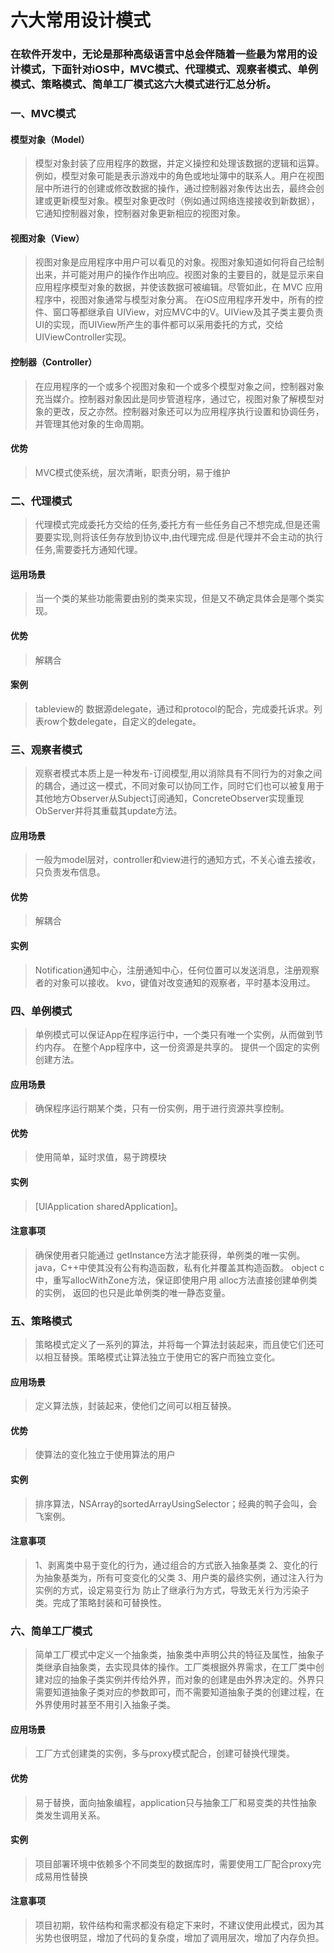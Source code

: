 # 六大常用设计模式


> 

### 在软件开发中，无论是那种高级语言中总会伴随着一些最为常用的设计模式，下面针对iOS中，MVC模式、代理模式、观察者模式、单例模式、策略模式、简单工厂模式这六大模式进行汇总分析。


### 一、MVC模式
#### 模型对象（Model）
> 模型对象封装了应用程序的数据，并定义操控和处理该数据的逻辑和运算。例如，模型对象可能是表示游戏中的角色或地址簿中的联系人。用户在视图层中所进行的创建或修改数据的操作，通过控制器对象传达出去，最终会创建或更新模型对象。模型对象更改时（例如通过网络连接接收到新数据），它通知控制器对象，控制器对象更新相应的视图对象。


#### 视图对象（View）
> 视图对象是应用程序中用户可以看见的对象。视图对象知道如何将自己绘制出来，并可能对用户的操作作出响应。视图对象的主要目的，就是显示来自应用程序模型对象的数据，并使该数据可被编辑。尽管如此，在 MVC 应用程序中，视图对象通常与模型对象分离。
在iOS应用程序开发中，所有的控件、窗口等都继承自 UIView，对应MVC中的V。UIView及其子类主要负责UI的实现，而UIView所产生的事件都可以采用委托的方式，交给UIViewController实现。

#### 控制器（Controller）
> 在应用程序的一个或多个视图对象和一个或多个模型对象之间，控制器对象充当媒介。控制器对象因此是同步管道程序，通过它，视图对象了解模型对象的更改，反之亦然。控制器对象还可以为应用程序执行设置和协调任务，并管理其他对象的生命周期。


#### 优势
> MVC模式使系统，层次清晰，职责分明，易于维护


### 二、代理模式

> 代理模式完成委托方交给的任务,委托方有一些任务自己不想完成,但是还需要要实现,则将该任务存放到协议中,由代理完成.但是代理并不会主动的执行任务,需要委托方通知代理。

#### 运用场景
> 当一个类的某些功能需要由别的类来实现，但是又不确定具体会是哪个类实现。

#### 优势
> 解耦合

#### 案例
> tableview的 数据源delegate，通过和protocol的配合，完成委托诉求。列表row个数delegate，自定义的delegate。


### 三、观察者模式
> 观察者模式本质上是一种发布-订阅模型,用以消除具有不同行为的对象之间的耦合，通过这一模式，不同对象可以协同工作，同时它们也可以被复用于其他地方Observer从Subject订阅通知，ConcreteObserver实现重现ObServer并将其重载其update方法。

#### 应用场景
> 一般为model层对，controller和view进行的通知方式，不关心谁去接收，只负责发布信息。

#### 优势
> 解耦合


#### 实例
> Notification通知中心，注册通知中心，任何位置可以发送消息，注册观察者的对象可以接收。
kvo，键值对改变通知的观察者，平时基本没用过。

### 四、单例模式
> 单例模式可以保证App在程序运行中，一个类只有唯一个实例，从而做到节约内存。
在整个App程序中，这一份资源是共享的。
提供一个固定的实例创建方法。

#### 应用场景
> 确保程序运行期某个类，只有一份实例，用于进行资源共享控制。

#### 优势
> 使用简单，延时求值，易于跨模块


#### 实例
> [UIApplication sharedApplication]。

#### 注意事项
> 确保使用者只能通过 getInstance方法才能获得，单例类的唯一实例。
java，C++中使其没有公有构造函数，私有化并覆盖其构造函数。
object c中，重写allocWithZone方法，保证即使用户用 alloc方法直接创建单例类的实例，
返回的也只是此单例类的唯一静态变量。

### 五、策略模式
> 策略模式定义了一系列的算法，并将每一个算法封装起来，而且使它们还可以相互替换。策略模式让算法独立于使用它的客户而独立变化。

#### 应用场景
> 定义算法族，封装起来，使他们之间可以相互替换。

#### 优势
> 使算法的变化独立于使用算法的用户

#### 实例
> 排序算法，NSArray的sortedArrayUsingSelector；经典的鸭子会叫，会飞案例。

#### 注意事项
> 1、剥离类中易于变化的行为，通过组合的方式嵌入抽象基类
> 2、变化的行为抽象基类为，所有可变变化的父类
> 3、用户类的最终实例，通过注入行为实例的方式，设定易变行为
防止了继承行为方式，导致无关行为污染子类。完成了策略封装和可替换性。

### 六、简单工厂模式
> 简单工厂模式中定义一个抽象类，抽象类中声明公共的特征及属性，抽象子类继承自抽象类，去实现具体的操作。工厂类根据外界需求，在工厂类中创建对应的抽象子类实例并传给外界，而对象的创建是由外界决定的。外界只需要知道抽象子类对应的参数即可，而不需要知道抽象子类的创建过程，在外界使用时甚至不用引入抽象子类。
#### 应用场景
> 工厂方式创建类的实例，多与proxy模式配合，创建可替换代理类。

#### 优势
> 易于替换，面向抽象编程，application只与抽象工厂和易变类的共性抽象类发生调用关系。


#### 实例
> 项目部署环境中依赖多个不同类型的数据库时，需要使用工厂配合proxy完成易用性替换

#### 注意事项
> 项目初期，软件结构和需求都没有稳定下来时，不建议使用此模式，因为其劣势也很明显，增加了代码的复杂度，增加了调用层次，增加了内存负担。





























